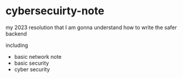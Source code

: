 # cybersecuirty-note
my 2023 resolution that I am gonna understand how to write the safer backend

including
- basic network note
- basic security
- cyber security
